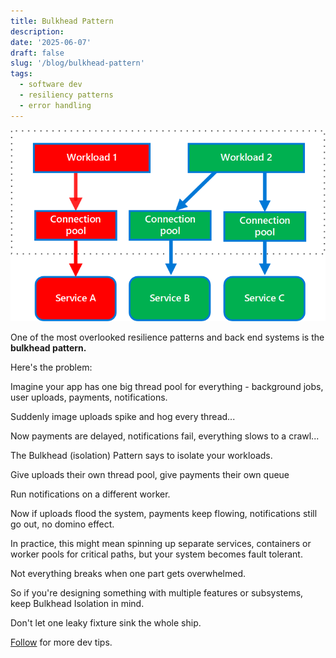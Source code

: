 ```yaml
---
title: Bulkhead Pattern
description:
date: '2025-06-07'
draft: false
slug: '/blog/bulkhead-pattern'
tags:
  - software dev
  - resiliency patterns
  - error handling
---
```


![Bulkhead Pattern](./bulkhead.png)

One of the most overlooked resilience patterns and back end systems is the **bulkhead pattern.**

Here's the problem:

Imagine your app has one big thread pool for everything - background jobs, user uploads, payments, notifications.

Suddenly image uploads spike and hog every thread...

Now payments are delayed, notifications fail, everything slows to a crawl...

The Bulkhead (isolation) Pattern says to isolate your workloads.

Give uploads their own thread pool, give payments their own queue

Run notifications on a different worker.

Now if uploads flood the system, payments keep flowing, notifications still go out, no domino effect.

In practice, this might mean spinning up separate services, containers or worker pools for critical paths, but your system becomes fault tolerant.

Not everything breaks when one part gets overwhelmed.

So if you're designing something with multiple features or subsystems, keep Bulkhead Isolation in mind.

Don't let one leaky fixture sink the whole ship.

[Follow](https://www.linkedin.com/in/john-pratt787) for more dev tips.
